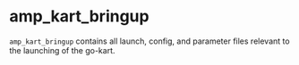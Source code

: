 # amp_kart_bringup

`amp_kart_bringup` contains all launch, config, and parameter files relevant
to the launching of the go-kart.
